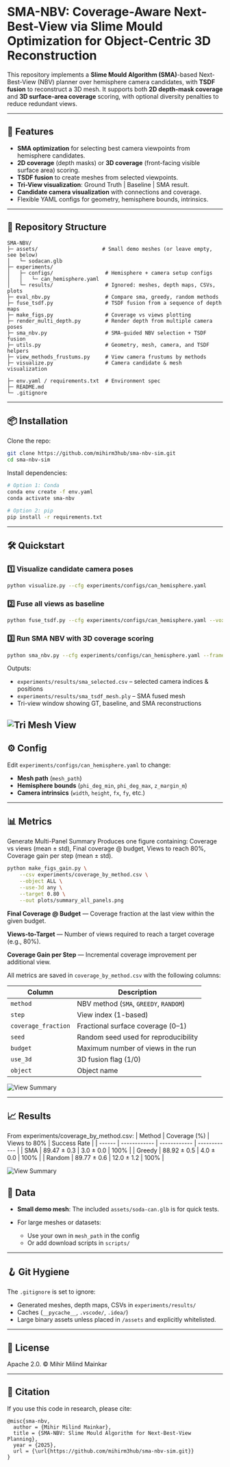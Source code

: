 # SMA-NBV: Coverage-Aware Next-Best-View via Slime Mould Optimization for Object-Centric 3D Reconstruction

This repository implements a **Slime Mould Algorithm (SMA)**-based Next-Best-View (NBV) planner over hemisphere camera candidates, with **TSDF fusion** to reconstruct a 3D mesh.
It supports both **2D depth-mask coverage** and **3D surface-area coverage** scoring, with optional diversity penalties to reduce redundant views.

<!-- ![Tri-View Example](docs/tri_view_example.png) <sub>GT (left) | Baseline (center) | SMA (right)</sub> -->

---

## 🚀 Features

* **SMA optimization** for selecting best camera viewpoints from hemisphere candidates.
* **2D coverage** (depth masks) or **3D coverage** (front-facing visible surface area) scoring.
* **TSDF fusion** to create meshes from selected viewpoints.
* **Tri-View visualization**: Ground Truth | Baseline | SMA result.
* **Candidate camera visualization** with connections and coverage.
* Flexible YAML configs for geometry, hemisphere bounds, intrinsics.

---

## 📂 Repository Structure

```
SMA-NBV/
├─ assets/                     # Small demo meshes (or leave empty, see below)
│   └─ sodacan.glb
├─ experiments/
│   ├─ configs/                 # Hemisphere + camera setup configs
│   │   └─ can_hemisphere.yaml
│   └─ results/                 # Ignored: meshes, depth maps, CSVs, plots
├─ eval_nbv.py                  # Compare sma, greedy, random methods
├─ fuse_tsdf.py                 # TSDF fusion from a sequence of depth maps
├─ make_figs.py                 # Coverage vs views plotting
├─ render_multi_depth.py        # Render depth from multiple camera poses
├─ sma_nbv.py                   # SMA-guided NBV selection + TSDF fusion
├─ utils.py                     # Geometry, mesh, camera, and TSDF helpers
├─ view_methods_frustums.py     # View camera frustums by methods 
├─ visualize.py                 # Camera candidate & mesh visualization

├─ env.yaml / requirements.txt  # Environment spec
├─ README.md
└─ .gitignore
```

---

## 📦 Installation

Clone the repo:

```bash
git clone https://github.com/mihirm3hub/sma-nbv-sim.git
cd sma-nbv-sim 
```

Install dependencies:

```bash
# Option 1: Conda
conda env create -f env.yaml
conda activate sma-nbv

# Option 2: pip
pip install -r requirements.txt
```

---

## 🛠 Quickstart

### 1️⃣ Visualize candidate camera poses

```bash
python visualize.py --cfg experiments/configs/can_hemisphere.yaml
```

### 2️⃣ Fuse all views as baseline

```bash
python fuse_tsdf.py --cfg experiments/configs/can_hemisphere.yaml --voxel 0.002 --trunc 0.008 --out experiments/results/tsdf_mesh.ply
```
 
### 3️⃣ Run SMA NBV with 3D coverage scoring

```bash
python sma_nbv.py --cfg experiments/configs/can_hemisphere.yaml --frame world --method sma --budget 24 --samples 256 --use-3d-coverage --surf-samples 20000  --voxel 0.001 --trunc 0.005 --baseline-mesh experiments/results/tsdf_mesh.ply
```

Outputs:

* `experiments/results/sma_selected.csv` – selected camera indices & positions
* `experiments/results/sma_tsdf_mesh.ply` – SMA fused mesh
* Tri-view window showing GT, baseline, and SMA reconstructions

![Tri Mesh View](assets\images\tri-mesh_views.png)  
---

## ⚙ Config

Edit `experiments/configs/can_hemisphere.yaml` to change:

* **Mesh path** (`mesh_path`)
* **Hemisphere bounds** (`phi_deg_min`, `phi_deg_max`, `z_margin_m`)
* **Camera intrinsics** (`width`, `height`, `fx`, `fy`, etc.)

---

<!-- ## 📊 Evaluation (optional)

If you have ground truth point clouds, you can extend with **Chamfer Distance** or **Completeness** metrics.
(Current version only compares visually.) -->

## 📊 Metrics
Generate Multi-Panel Summary
Produces one figure containing:
Coverage vs views (mean ± std),
Final coverage @ budget,
Views to reach 80%,
Coverage gain per step (mean ± std).

```bash
python make_figs_gain.py \
    --csv experiments/coverage_by_method.csv \
    --object ALL \
    --use-3d any \
    --target 0.80 \
    --out plots/summary_all_panels.png
```

**Final Coverage @ Budget** — Coverage fraction at the last view within the given budget.

**Views-to-Target** — Number of views required to reach a target coverage (e.g., 80%).

**Coverage Gain per Step** — Incremental coverage improvement per additional view.

All metrics are saved in `coverage_by_method.csv` with the following columns:

| Column              | Description                            |
| ------------------- | -------------------------------------- |
| `method`            | NBV method (`SMA`, `GREEDY`, `RANDOM`) |
| `step`              | View index (1-based)                   |
| `coverage_fraction` | Fractional surface coverage (0–1)      |
| `seed`              | Random seed used for reproducibility   |
| `budget`            | Maximum number of views in the run     |
| `use_3d`            | 3D fusion flag (1/0)                   |
| `object`            | Object name                            |

![View Summary](assets\images\summary_stats.png)  

---

## 📈 Results

From experiments/coverage_by_method.csv:
| Method | Coverage (%) | Views to 80% | Success Rate |
| ------ | ------------ | ------------ | ------------ |
| SMA    | 89.47 ± 0.3  | 3.0 ± 0.0    | 100%         |
| Greedy | 88.92 ± 0.5  | 4.0 ± 0.0    | 100%         |
| Random | 89.77 ± 0.6  | 12.0 ± 1.2   | 100%         |


![View Summary](assets\images\cam_frustrums.png)  

## 📁 Data

* **Small demo mesh**: The included `assets/soda-can.glb` is for quick tests.
* For large meshes or datasets:

  * Use your own in `mesh_path` in the config
  * Or add download scripts in `scripts/`

---

## 🪝 Git Hygiene

The `.gitignore` is set to ignore:

* Generated meshes, depth maps, CSVs in `experiments/results/`
* Caches (`__pycache__`, `.vscode/`, `.idea/`)
* Large binary assets unless placed in `/assets` and explicitly whitelisted.

---

## 📜 License

Apache 2.0. © Mihir Milind Mainkar

---

## 🙌 Citation

If you use this code in research, please cite:

```
@misc{sma-nbv,
  author = {Mihir Milind Mainkar},
  title = {SMA-NBV: Slime Mould Algorithm for Next-Best-View Planning},
  year = {2025},
  url = {\url{https://github.com/mihirm3hub/sma-nbv-sim.git}}
}
```
